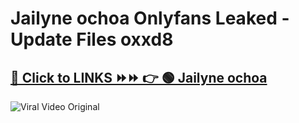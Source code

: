 
 # Jailyne ochoa Onlyfans Leaked - Update Files oxxd8

## <h2><a href="https://clipsfans.com/Jailyne_ochoa&ref=git">🔗 Click to LINKS ⏩⏩ 👉 🟢 Jailyne ochoa </a></h2>

<a href="https://clipsfans.com/Jailyne_ochoa&ref=git" rel="nofollow" data-target="animated-image.originalLink"><img src="https://i.ibb.co.com/xMMVF88/686577567.gif" alt="Viral Video Original" style="max-width: 100%; display: inline-block;" data-target="animated-image.originalImage"></a>

